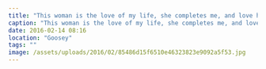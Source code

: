```yaml
---
title: "This woman is the love of my life, she completes me, and love her more everyday!"
caption: "This woman is the love of my life, she completes me, and love her more everyday!"
date: 2016-02-14 08:16
location: "Goosey"
tags: ""
image: /assets/uploads/2016/02/85486d15f6510e46323823e9092a5f53.jpg
---
```

